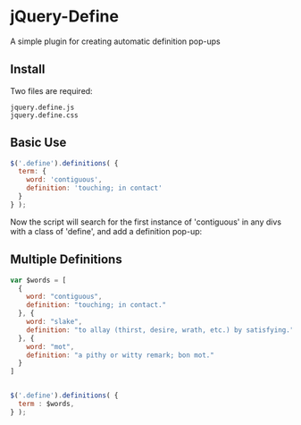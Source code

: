 jQuery-Define
=============

A simple plugin for creating automatic definition pop-ups

## Install

Two files are required:
```
jquery.define.js
jquery.define.css
```

## Basic Use

```javascript
$('.define').definitions( {
  term: {
    word: 'contiguous',
    definition: 'touching; in contact'
  }
} );
```

Now the script will search for the first instance of 'contiguous' in any divs with a class of 'define', and add a definition pop-up:


## Multiple Definitions

```javascript
var $words = [
  {
    word: "contiguous",
    definition: "touching; in contact."
  }, {
    word: "slake",
    definition: "to allay (thirst, desire, wrath, etc.) by satisfying."
  }, {
    word: "mot",
    definition: "a pithy or witty remark; bon mot."
  }
]


$('.define').definitions( {
  term : $words,
} );
```
